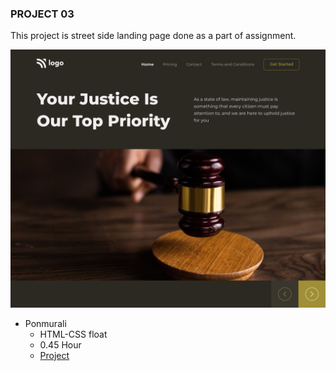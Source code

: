 ### PROJECT 03

This project is street side landing page done as a part of assignment.

![Project 01 Image](./3.png)

 - Ponmurali
    - HTML-CSS float
    - 0.45 Hour
    - [Project](https://elegant-lokum-1014e8.netlify.app/)
